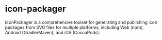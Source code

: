 # icon-packager
IconPackager is a comprehensive toolset for generating and publishing icon packages from SVG files for multiple platforms, including Web (npm), Android (Gradle/Maven), and iOS (CocoaPods).
